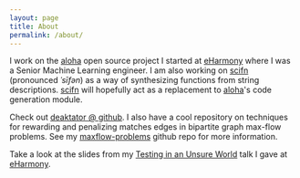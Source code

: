 ```yaml
---
layout: page
title: About
permalink: /about/
---
```


I work on the [aloha](https://github.com/eharmony/aloha) open source project I started at 
[eHarmony](http://www.eharmony.com) where I was a Senior Machine Learning engineer.  I am also working on 
[scifn](https://gihub.com/scifn/scifn) (pronounced *ˈsīfən*) as a way of synthesizing functions from string 
descriptions.  [scifn](https://gihub.com/scifn/scifn) will hopefully act as a replacement to
[aloha](https://github.com/eharmony/aloha)'s code generation module.
 
Check out [deaktator @ github](https://github.com/deaktator).  I also have a cool repository on techniques 
for rewarding and penalizing matches edges in bipartite graph max-flow problems.  See my 
[maxflow-problems](https://github.com/deaktator/maxflow-problems) github repo for more information.

Take a look at the slides from my [Testing in an Unsure World]({{site.url}}/presentations/prob-testing) talk I 
gave at [eHarmony](http://www.eharmony.com).
